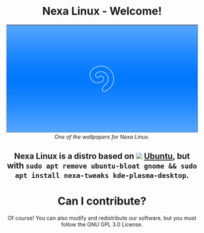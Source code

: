 <div align="center">
  <h1>Nexa Linux - Welcome!</h1>
  <img src="https://raw.githubusercontent.com/NexaLinux/.github/refs/heads/main/wallpapers/cold-logo.png">
  <i>One of the wallpapers for Nexa Linux.</i>
  <h2>Nexa Linux is a distro based on <img src="https://assets.ubuntu.com/v1/be7e4cc6-COF-favicon-32x32.png" height="28"> <a href="ubuntu.com">Ubuntu</a>, but with <code>sudo apt remove ubuntu-bloat gnome && sudo apt install nexa-tweaks kde-plasma-desktop</code>.</h2>
</div>
<div align="center">
  <h1>Can I contribute?</h1>
  <p>Of course! You can also modify and redistribute our software, but you must follow the GNU GPL 3.0 License.</p>
</div>
